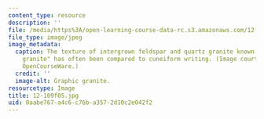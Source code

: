 ```yaml
---
content_type: resource
description: ''
file: /media/https%3A/open-learning-course-data-rc.s3.amazonaws.com/12-109-petrology-fall-2005/0aabe767a4c6c76ba3572d10c2e042f2_12-109f05.jpg
file_type: image/jpeg
image_metadata:
  caption: The texture of intergrown feldspar and quartz granite known as "graphic
    granite" has often been compared to cuneiform writing. (Image courtesy of MIT
    OpenCourseWare.)
  credit: ''
  image-alt: Graphic granite.
resourcetype: Image
title: 12-109f05.jpg
uid: 0aabe767-a4c6-c76b-a357-2d10c2e042f2
---
```

